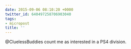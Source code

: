 ```yaml
---
date: 2015-09-06 08:10:20 +0000
twitter_id: 640497258706903040
tags:
- micropost
title: ''
---
```


@CluelessBuddies count me as interested in a PS4 division.
